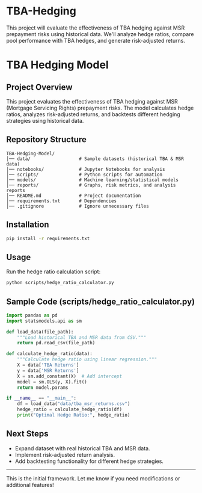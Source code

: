 # TBA-Hedging
This project will evaluate the effectiveness of TBA hedging against MSR prepayment risks using historical data. We'll analyze hedge ratios, compare pool performance with TBA hedges, and generate risk-adjusted returns.

# TBA Hedging Model

## Project Overview
This project evaluates the effectiveness of TBA hedging against MSR (Mortgage Servicing Rights) prepayment risks. The model calculates hedge ratios, analyzes risk-adjusted returns, and backtests different hedging strategies using historical data.

## Repository Structure
```
TBA-Hedging-Model/
│── data/                  # Sample datasets (historical TBA & MSR data)
│── notebooks/             # Jupyter Notebooks for analysis
│── scripts/               # Python scripts for automation
│── models/                # Machine learning/statistical models
│── reports/               # Graphs, risk metrics, and analysis reports
│── README.md              # Project documentation
│── requirements.txt       # Dependencies
│── .gitignore             # Ignore unnecessary files
```

## Installation
```bash
pip install -r requirements.txt
```

## Usage
Run the hedge ratio calculation script:
```bash
python scripts/hedge_ratio_calculator.py
```

## Sample Code (scripts/hedge_ratio_calculator.py)
```python
import pandas as pd
import statsmodels.api as sm

def load_data(file_path):
    """Load historical TBA and MSR data from CSV."""
    return pd.read_csv(file_path)

def calculate_hedge_ratio(data):
    """Calculate hedge ratio using linear regression."""
    X = data['TBA Returns']
    y = data['MSR Returns']
    X = sm.add_constant(X)  # Add intercept
    model = sm.OLS(y, X).fit()
    return model.params

if __name__ == "__main__":
    df = load_data("data/tba_msr_returns.csv")
    hedge_ratio = calculate_hedge_ratio(df)
    print("Optimal Hedge Ratio:", hedge_ratio)
```

## Next Steps
- Expand dataset with real historical TBA and MSR data.
- Implement risk-adjusted return analysis.
- Add backtesting functionality for different hedge strategies.

---
This is the initial framework. Let me know if you need modifications or additional features!

